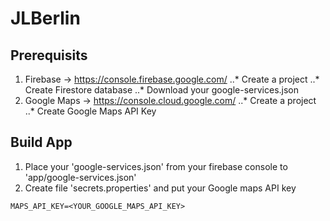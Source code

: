# JLBerlin

## Prerequisits

1. Firebase -> https://console.firebase.google.com/
..* Create a project
..* Create Firestore database
..* Download your google-services.json
2. Google Maps -> https://console.cloud.google.com/
..* Create a project
..* Create Google Maps API Key

## Build App

1. Place your 'google-services.json' from your firebase console to 'app/google-services.json'
2. Create file 'secrets.properties' and put your Google maps API key
```
MAPS_API_KEY=<YOUR_GOOGLE_MAPS_API_KEY>
```

